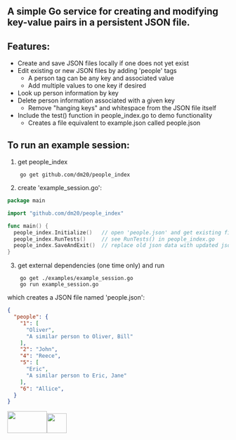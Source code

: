 ## A simple Go service for creating and modifying key-value pairs in a persistent JSON file.    

## Features:
 - Create and save JSON files locally if one does not yet exist
 - Edit existing or new JSON files by adding 'people' tags  
     - A person tag can be any key and associated value
     - Add multiple values to one key if desired
 - Look up person information by key
 - Delete person information associated with a given key  
     - Remove "hanging keys" and whitespace from the JSON file itself
 - Include the test() function in people_index.go to demo functionality
     - Creates a file equivalent to example.json called people.json
     
## To run an example session:  
1) get people_index  
```shell
    go get github.com/dm20/people_index
```    
2) create 'example_session.go':

```go
package main

import "github.com/dm20/people_index"

func main() {
  people_index.Initialize()   // open 'people.json' and get existing file data, or create it if needed
  people_index.RunTests()     // see RunTests() in people_index.go
  people_index.SaveAndExit()  // replace old json data with updated json data in 'people.json'
}
```
3) get external dependencies (one time only) and run  
```shell
    go get ./examples/example_session.go
    go run example_session.go
```

which creates a JSON file named 'people.json':
```json
{
  "people": {
    "1": [
      "Oliver",
      "A similar person to Oliver, Bill"
    ],
    "2": "John",
    "4": "Reece",
    "5": [
      "Eric",
      "A similar person to Eric, Jane"
    ],
    "6": "Allice",
  }
}
```
[<img src='https://static.allcloud.com/assets/images/blog/golang.png' width = '90' height = '50'>](https://golang.org)[<img src='https://upload.wikimedia.org/wikipedia/commons/thumb/c/c9/JSON_vector_logo.svg/1000px-JSON_vector_logo.svg.png' width = '45' height ='45'>](https://www.json.org)
